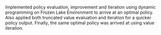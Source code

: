Implemented policy evaluation, improvement and iteration using dynamic programming on Frozen Lake Environment to arrive at
an optimal policy. Also applied both truncated value evaluation and iteration for a quicker policy output. Finally, the same
optimal policy was arrived at using value iteration. 
